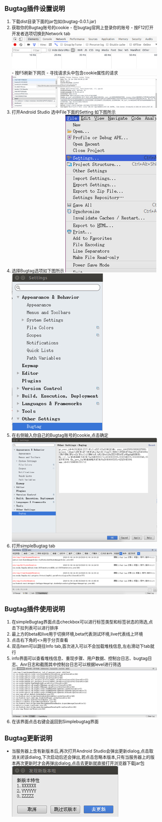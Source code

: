 ## Bugtag插件设置说明
   1. 下载dist目录下面的jar包如(bugtag-0.0.1.jar)
   2. 获取你的Bugtag账号的cookie
    - 在bugtag官网上登录你的账号
    - 按F12打开开发者选项切换到Network tab
      ![Network tab](mdres/networkimg.png)
    - 按F5刷新下网页
    - 寻找请求头中包含cookie属性的请求
      ![cookie](mdres/cookieimg.png)
   3. 打开Android Studio 选中File下面的Setting 如下图所示
   4. 选择Bugtag选项如下图所示
   ![进入设置](mdres/gtsetting.png)
   ![进入设置](mdres/bugtagsetting.png)
   5. 在右侧输入你自己的Bugtag账号的cookie,点击确定
   ![设置界面](mdres/settingimg.png)
   6. 打开simpleBugtag tab
   ![simpleBugtag](mdres/simpleBugtag.png)

## Bugtag插件使用说明
   1. 在simpleBugtag界面点击checkbox可以进行标签类型和标签状态的筛选,点击下拉列表可以进行排序
   2. 最上方的beta和live用于切换环境,beta代表测试环境,live代表线上环境
   3. 点击右下角的<>用于分页查看
   4. 双击item可以跳往Info tab,首次进入可以不会加载堆栈信息,左右滑动下tab就行
   5. info界面可以查看堆栈信息、重现步骤、用户数据、控制台日志、bugtag日志、Anr日志和截图其中控制台日志可以根据level进行筛选
   ![info界面](mdres/infoimg.png)
   6. 在该界面点击右键会返回到Simplebugtag界面
  
## Bugtag更新说明
* 当服务器上含有新版本后,再次打开Android Studio会弹出更新dialog,点击取消关闭该dialog,下次启动后还会弹出,若点击忽略本版本,只有当服务器上的版本再次更新时才会再弹出dialog,点击去更新就直接打开浏览器下载jar包
   ![info界面](mdres/dialogimg.png)

